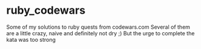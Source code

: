 # ruby_codewars
Some of my solutions to ruby quests from codewars.com
Several of them are a little crazy, naive and definitely not dry ;)
But the urge to complete the kata was too strong
